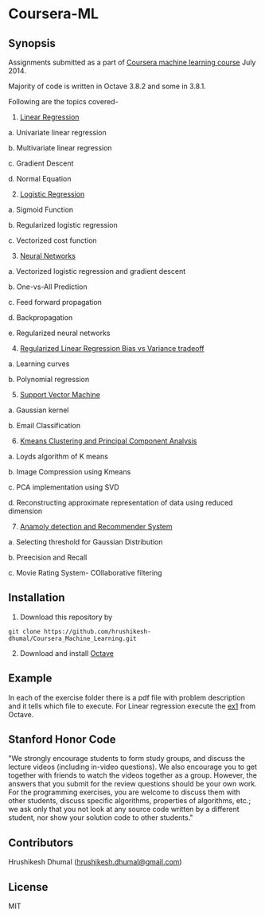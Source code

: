 Coursera-ML
===========

## Synopsis

Assignments submitted as a part of [Coursera machine learning course](https://class.coursera.org/ml-003/lecture) July 2014. 

Majority of code is written in Octave 3.8.2 and some in 3.8.1.

Following are the topics covered-

1. [Linear Regression](/mlclass-ex1-006)

  a. Univariate linear regression
  
  b. Multivariate linear regression
  
  c. Gradient Descent
  
  d. Normal Equation
  
2. [Logistic Regression](/mlclass-ex2-006)

  a. Sigmoid Function
  
  b. Regularized logistic regression
  
  c. Vectorized cost function
  
  
3. [Neural Networks](/mlclass-ex3-006/)

  a. Vectorized logistic regression and gradient descent
  
  b. One-vs-All Prediction
  
  c. Feed forward propagation
  
  d. Backpropagation
  
  e. Regularized neural networks
  
4. [Regularized Linear Regression Bias vs Variance tradeoff](/mlclass-ex5-006/)

  a. Learning curves
  
  b. Polynomial regression
  
5. [Support Vector Machine](/mlclass-ex6-006/)
  
  a. Gaussian kernel

  b. Email Classification

6. [Kmeans Clustering and Principal Component Analysis](/mlclass-ex7-006/)

  a. Loyds algorithm of K means
  
  b. Image Compression using Kmeans
  
  c. PCA implementation using SVD
  
  d. Reconstructing approximate representation of data using reduced dimension 
  
7. [Anamoly detection and Recommender System](/mlclass-ex8-006/)

  a. Selecting threshold for Gaussian Distribution
  
  b. Preecision and Recall
  
  c. Movie Rating System- COllaborative filtering


## Installation

1. Download this repository by 

``
  git clone https://github.com/hrushikesh-dhumal/Coursera_Machine_Learning.git
``

2. Download and install [Octave](https://www.gnu.org/software/octave/download.html)


## Example 

In each of the exercise folder there is a pdf file with problem description and it tells which file to execute. For Linear regression execute the [ex1](/mlclass-ex1-006/mlclass-ex1/ex1.m) from Octave.

## Stanford Honor Code

"We strongly encourage students to form study groups, and discuss the lecture videos (including in-video questions). We also encourage you to get together with friends to watch the videos together as a group. However, the answers that you submit for the review questions should be your own work. For the programming exercises, you are welcome to discuss them with other students, discuss specific algorithms, properties of algorithms, etc.; we ask only that you not look at any source code written by a different student, nor show your solution code to other students."


## Contributors

Hrushikesh Dhumal (hrushikesh.dhumal@gmail.com)

## License

MIT
